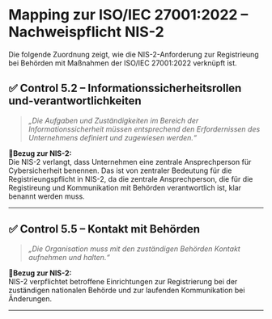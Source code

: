 # Mapping zur ISO/IEC 27001:2022 – Nachweispflicht NIS-2

Die folgende Zuordnung zeigt, wie die NIS-2-Anforderung zur Registrieung bei Behörden mit Maßnahmen der ISO/IEC 27001:2022 verknüpft ist.


## ✅ Control 5.2 – Informationssicherheitsrollen und-verantwortlichkeiten

> *„Die Aufgaben und Zuständigkeiten im Bereich der Informationssicherheit müssen entsprechend den Erfordernissen des Unternehmens definiert
und zugewiesen werden.“*

**📌Bezug zur NIS-2:**  
Die NIS-2 verlangt, dass Unternehmen eine zentrale Ansprechperson für Cybersicherheit benennen. Das ist von zentraler Bedeutung für die Registrieungspflicht in NIS-2, da die zentrale Ansprechperson, die für die Registireung und Kommunikation mit Behörden verantwortlich ist, klar benannt werden muss.

---

## ✅ Control 5.5 – Kontakt mit Behörden

> *„Die Organisation muss mit den zuständigen Behörden Kontakt aufnehmen und halten.“*

**📌Bezug zur NIS-2:**  
NIS-2 verpflichtet betroffene Einrichtungen zur Registrierung bei der zuständigen nationalen Behörde und zur laufenden Kommunikation bei Änderungen.

---

